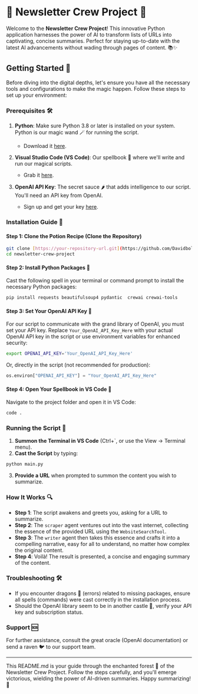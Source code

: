 

# 🚀 Newsletter Crew Project 🚀

Welcome to the **Newsletter Crew Project**! This innovative Python application harnesses the power of AI to transform lists of URLs into captivating, concise summaries. Perfect for staying up-to-date with the latest AI advancements without wading through pages of content. 📚✨

## Getting Started 🌟

Before diving into the digital depths, let's ensure you have all the necessary tools and configurations to make the magic happen. Follow these steps to set up your environment:

### Prerequisites 🛠️

1. **Python**: Make sure Python 3.8 or later is installed on your system. Python is our magic wand 🪄 for running the script.
   - Download it [here](https://www.python.org/downloads/).

2. **Visual Studio Code (VS Code)**: Our spellbook 📖 where we'll write and run our magical scripts.
   - Grab it [here](https://code.visualstudio.com/Download).

3. **OpenAI API Key**: The secret sauce 🌶️ that adds intelligence to our script. You'll need an API key from OpenAI.
   - Sign up and get your key [here](https://openai.com/api/).






### Installation Guide 📌

#### Step 1: Clone the Potion Recipe (Clone the Repository)



```bash
git clone [https://your-repository-url.git](https://github.com/Davidbolarinwa/crew_ai.git)
cd newsletter-crew-project
```



#### Step 2: Install Python Packages 🐍

Cast the following spell in your terminal or command prompt to install the necessary Python packages:

```bash
pip install requests beautifulsoup4 pydantic  crewai crewai-tools
```

#### Step 3: Set Your OpenAI API Key 🔑

For our script to communicate with the grand library of OpenAI, you must set your API key. Replace `Your_OpenAI_API_Key_Here` with your actual OpenAI API key in the script or use environment variables for enhanced security:

```bash
export OPENAI_API_KEY='Your_OpenAI_API_Key_Here'
```

Or, directly in the script (not recommended for production):

```python
os.environ["OPENAI_API_KEY"] = "Your_OpenAI_API_Key_Here"
```

#### Step 4: Open Your Spellbook in VS Code 📖

Navigate to the project folder and open it in VS Code:

```bash
code .
```

### Running the Script 🏃

1. **Summon the Terminal in VS Code** (Ctrl+`, or use the View -> Terminal menu).
2. **Cast the Script** by typing:

```bash
python main.py
```

3. **Provide a URL** when prompted to summon the content you wish to summarize.

### How It Works 🔍

- **Step 1**: The script awakens and greets you, asking for a URL to summarize.
- **Step 2**: The `scraper` agent ventures out into the vast internet, collecting the essence of the provided URL using the `WebsiteSearchTool`.
- **Step 3**: The `writer` agent then takes this essence and crafts it into a compelling narrative, easy for all to understand, no matter how complex the original content.
- **Step 4**: Voilà! The result is presented, a concise and engaging summary of the content.

### Troubleshooting 🛠

- If you encounter dragons 🐉 (errors) related to missing packages, ensure all spells (commands) were cast correctly in the installation process.
- Should the OpenAI library seem to be in another castle 🏰, verify your API key and subscription status.

### Support 🆘

For further assistance, consult the great oracle (OpenAI documentation) or send a raven 🐦 to our support team.

---

This README.md is your guide through the enchanted forest 🌲 of the Newsletter Crew Project. Follow the steps carefully, and you'll emerge victorious, wielding the power of AI-driven summaries. Happy summarizing! 🎉


